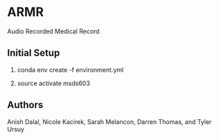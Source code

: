 # ARMR
Audio Recorded Medical Record

## Initial Setup
1. conda env create -f environment.yml

2. source activate msds603

## Authors
Anish Dalal, Nicole Kacirek, Sarah Melancon, Darren Thomas, and Tyler Ursuy
